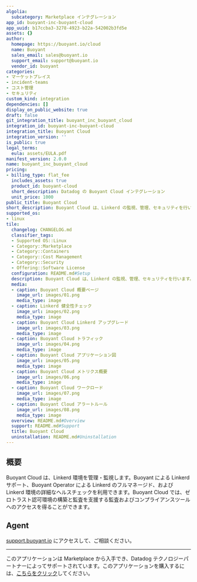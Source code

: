 ```yaml
---
algolia:
  subcategory: Marketplace インテグレーション
app_id: buoyant-inc-buoyant-cloud
app_uuid: b17ccba3-3278-4923-b22a-542002b3fd5e
assets: {}
author:
  homepage: https://buoyant.io/cloud
  name: Buoyant
  sales_email: sales@buoyant.io
  support_email: support@buoyant.io
  vendor_id: buoyant
categories:
- マーケットプレイス
- incident-teams
- コスト管理
- セキュリティ
custom_kind: integration
dependencies: []
display_on_public_website: true
draft: false
git_integration_title: buoyant_inc_buoyant_cloud
integration_id: buoyant-inc-buoyant-cloud
integration_title: Buoyant Cloud
integration_version: ''
is_public: true
legal_terms:
  eula: assets/EULA.pdf
manifest_version: 2.0.0
name: buoyant_inc_buoyant_cloud
pricing:
- billing_type: flat_fee
  includes_assets: true
  product_id: buoyant-cloud
  short_description: Datadog の Buoyant Cloud インテグレーション
  unit_price: 1000
public_title: Buoyant Cloud
short_description: Buoyant Cloud は、Linkerd の監視、管理、セキュリティを行います。
supported_os:
- linux
tile:
  changelog: CHANGELOG.md
  classifier_tags:
  - Supported OS::Linux
  - Category::Marketplace
  - Category::Containers
  - Category::Cost Management
  - Category::Security
  - Offering::Software License
  configuration: README.md#Setup
  description: Buoyant Cloud は、Linkerd の監視、管理、セキュリティを行います。
  media:
  - caption: Buoyant Cloud 概要ページ
    image_url: images/01.png
    media_type: image
  - caption: Linkerd 健全性チェック
    image_url: images/02.png
    media_type: image
  - caption: Buoyant Cloud Linkerd アップグレード
    image_url: images/03.png
    media_type: image
  - caption: Buoyant Cloud トラフィック
    image_url: images/04.png
    media_type: image
  - caption: Buoyant Cloud アプリケーション図
    image_url: images/05.png
    media_type: image
  - caption: Buoyant Cloud メトリクス概要
    image_url: images/06.png
    media_type: image
  - caption: Buoyant Cloud ワークロード
    image_url: images/07.png
    media_type: image
  - caption: Buoyant Cloud アラートルール
    image_url: images/08.png
    media_type: image
  overview: README.md#Overview
  support: README.md#Support
  title: Buoyant Cloud
  uninstallation: README.md#Uninstallation
---
```


<!--  SOURCED FROM https://github.com/DataDog/marketplace -->


## 概要

Buoyant Cloud は、Linkerd 環境を管理・監視します。Buoyant による Linkerd サポート、Buoyant Operator による Linkerd のフルマネージド、および Linkerd 環境の詳細なヘルスチェックを利用できます。Buoyant Cloud では、ゼロトラスト認可環境の構築と監査を支援する監査およびコンプライアンスツールへのアクセスを得ることができます。

## Agent

[support.buoyant.io](https://support.buoyant.io) にアクセスして、ご相談ください。

---
このアプリケーションは Marketplace から入手でき、Datadog テクノロジーパートナーによってサポートされています。このアプリケーションを購入するには、<a href="https://app.datadoghq.com/marketplace/app/buoyant-inc-buoyant-cloud" target="_blank">こちらをクリック</a>してください。